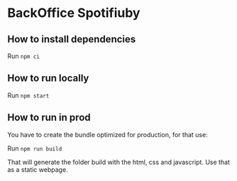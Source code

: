 # BackOffice Spotifiuby

## How to install dependencies

Run `npm ci`

## How to run locally

Run `npm start`

## How to run in prod

You have to create the bundle optimized for production, for that use:

Run `npm run build`

That will generate the folder build with the html, css and javascript. Use that as a static webpage.